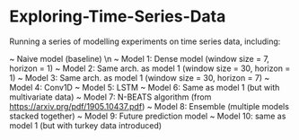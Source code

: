 # Exploring-Time-Series-Data

Running a series of modelling experiments on time series data, including:

~ Naive model (baseline) \n
~ Model 1: Dense model (window size = 7, horizon = 1)
~ Model 2: Same arch. as model 1 (window size = 30, horizon = 1)
~ Model 3: Same arch. as model 1 (window size = 30, horizon = 7)
~ Model 4: Conv1D
~ Model 5: LSTM
~ Model 6: Same as model 1 (but with multivariate data)
~ Model 7: N-BEATS algorithm (from https://arxiv.prg/pdf/1905.10437.pdf)
~ Model 8: Ensemble (multiple models stacked together)
~ Model 9: Future prediction model
~ Model 10: same as model 1 (but with turkey data introduced)
